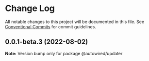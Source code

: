 # Change Log

All notable changes to this project will be documented in this file.
See [Conventional Commits](https://conventionalcommits.org) for commit guidelines.

## 0.0.1-beta.3 (2022-08-02)

**Note:** Version bump only for package @autowired/updater

